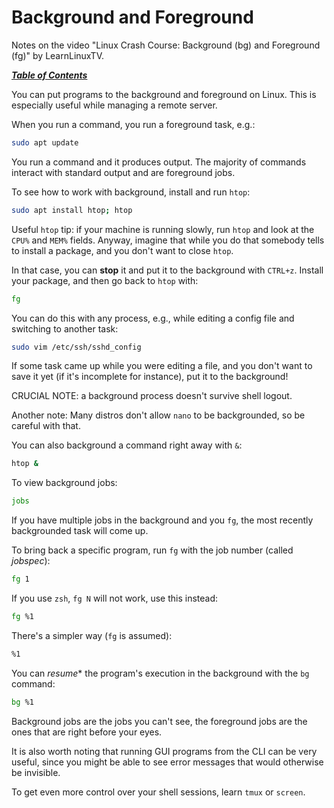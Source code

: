 # Background and Foreground 

Notes on the video "Linux Crash Course: Background (bg) and Foreground (fg)" by
LearnLinuxTV.

[***Table of Contents***](/README.md)  

You can put programs to the background and foreground on Linux. This is
especially useful while managing a remote server.

When you run a command, you run a foreground task, e.g.:

```bash
sudo apt update
```

You run a command and it produces output. The majority of commands interact
with standard output and are foreground jobs.

To see how to work with background, install and run `htop`:

```bash
sudo apt install htop; htop
```

Useful `htop` tip: if your machine is running slowly, run `htop` and look at
the `CPU%` and `MEM%` fields. Anyway, imagine that while you do that somebody
tells to install a package, and you don't want to close `htop`.

In that case, you can **stop** it and put it to the background with `CTRL+z`.
Install your package, and then go back to `htop` with:

```bash
fg
```

You can do this with any process, e.g., while editing a config file and
switching to another task:

```bash
sudo vim /etc/ssh/sshd_config
```

If some task came up while you were editing a file, and you don't want to save
it yet (if it's incomplete for instance), put it to the background!

CRUCIAL NOTE: a background process doesn't survive shell logout. 

Another note: Many distros don't allow `nano` to be backgrounded, so be careful
with that.

You can also background a command right away with `&`:

```bash
htop &
```

To view background jobs:

```bash
jobs
```

If you have multiple jobs in the background and you `fg`, the most recently
backgrounded task will come up. 

To bring back a specific program, run `fg` with the job number (called
*jobspec*):

```bash
fg 1
```

If you use `zsh`, `fg N` will not work, use this instead:

```bash
fg %1
```

There's a simpler way (`fg` is assumed):
    
```bash
%1
```

You can *resume** the program's execution in the background with the `bg`
command:

```bash
bg %1    
```

Background jobs are the jobs you can't see, the foreground jobs are the ones
that are right before your eyes.

It is also worth noting that running GUI programs from the CLI can be very
useful, since you might be able to see error messages that would otherwise be
invisible.

To get even more control over your shell sessions, learn `tmux` or `screen`.
